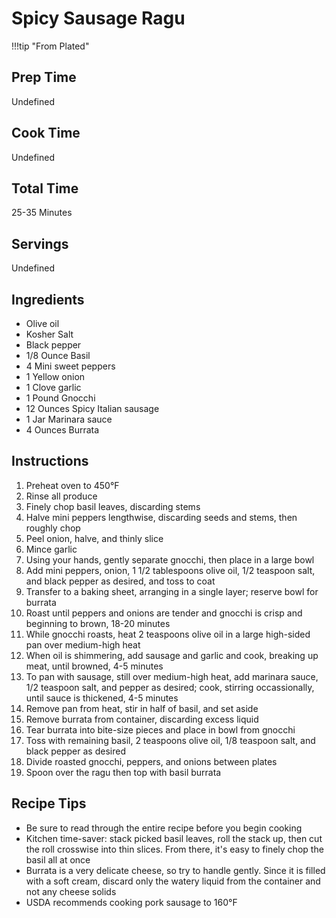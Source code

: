 # Spicy Sausage Ragu

!!!tip "From Plated"

## Prep Time
Undefined

## Cook Time
Undefined

## Total Time
25-35 Minutes

## Servings
Undefined

## Ingredients
* Olive oil
* Kosher Salt
* Black pepper
* 1/8 Ounce Basil
* 4 Mini sweet peppers
* 1 Yellow onion
* 1 Clove garlic
* 1 Pound Gnocchi
* 12 Ounces Spicy Italian sausage
* 1 Jar Marinara sauce
* 4 Ounces Burrata

## Instructions
1. Preheat oven to 450&deg;F
1. Rinse all produce
1. Finely chop basil leaves, discarding stems
1. Halve mini peppers lengthwise, discarding seeds and stems, then roughly chop
1. Peel onion, halve, and thinly slice
1. Mince garlic
1. Using your hands, gently separate gnocchi, then place in a large bowl
1. Add mini peppers, onion, 1 1/2 tablespoons olive oil, 1/2 teaspoon salt, and black pepper as desired, and toss to coat
1. Transfer to a baking sheet, arranging in a single layer; reserve bowl for burrata
1. Roast until peppers and onions are tender and gnocchi is crisp and beginning to brown, 18-20 minutes
1. While gnocchi roasts, heat 2 teaspoons olive oil in a large high-sided pan over medium-high heat
1. When oil is shimmering, add sausage and garlic and cook, breaking up meat, until browned, 4-5 minutes
1. To pan with sausage, still over medium-high heat, add marinara sauce, 1/2 teaspoon salt, and pepper as desired; cook, stirring occassionally, until sauce is thickened, 4-5 minutes
1. Remove pan from heat, stir in half of basil, and set aside
1. Remove burrata from container, discarding excess liquid
1. Tear burrata into bite-size pieces and place in bowl from gnocchi
1. Toss with remaining basil, 2 teaspoons olive oil, 1/8 teaspoon salt, and black pepper as desired
1. Divide roasted gnocchi, peppers, and onions between plates
1. Spoon over the ragu then top with basil burrata

## Recipe Tips
* Be sure to read through the entire recipe before you begin cooking
* Kitchen time-saver: stack picked basil leaves, roll the stack up, then cut the roll crosswise into thin slices. From there, it's easy to finely chop the basil all at once
* Burrata is a very delicate cheese, so try to handle gently. Since it is filled with a soft cream, discard only the watery liquid from the container and not any cheese solids
* USDA recommends cooking pork sausage to 160&deg;F